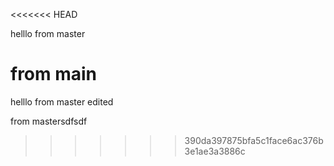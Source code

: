 <<<<<<< HEAD

helllo from master

from main 
=======
helllo from master edited




from mastersdfsdf
>>>>>>> 390da397875bfa5c1face6ac376b3e1ae3a3886c
